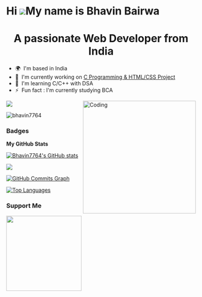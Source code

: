 Hi ![](https://user-images.githubusercontent.com/18350557/176309783-0785949b-9127-417c-8b55-ab5a4333674e.gif)My name is Bhavin Bairwa
=====================================================================================================================================

 <h1 align="center">A passionate Web Developer from India</h1>

* 🌍  I'm based in India
* 🚀  I'm currently working on [C Programming & HTML/CSS Project](http://a)
* 🧠  I'm learning C/C++ with DSA
* ⚡  Fun fact : I'm currently studying BCA
<img align="right" alt="Coding" width="300" src="https://media.tenor.com/BqbIhT4Mb7cAAAAd/programmer-rounded-edges.gif">
<img
src="https://img.shields.io/github/followers/bhavin7764?logo=github&style=for-the-badge&color=0891b2&labelColor=1c1917" /></a>
<p align="left"> <img src="https://komarev.com/ghpvc/?username=bhavin7764&label=Profile%20views&color=0e75b6&style=flat" alt="bhavin7764" /> </p>



### Badges

<b>My GitHub Stats</b>

<a href="http://www.github.com/Bhavin7764"><img src="https://github-readme-stats.vercel.app/api?username=Bhavin7764&show_icons=true&hide=&count_private=true&title_color=22c55e&text_color=ffffff&icon_color=0891b2&bg_color=1c1917&hide_border=true&show_icons=true" alt="Bhavin7764's GitHub stats" /></a>

<a href="http://www.github.com/Bhavin7764"><img src="https://github-readme-streak-stats.herokuapp.com/?user=Bhavin7764&stroke=ffffff&background=1c1917&ring=22c55e&fire=22c55e&currStreakNum=ffffff&currStreakLabel=22c55e&sideNums=ffffff&sideLabels=ffffff&dates=ffffff&hide_border=true" /></a>

<a href="http://www.github.com/Bhavin7764"><img src="https://github-readme-activity-graph.cyclic.app/graph?username=Bhavin7764&bg_color=1c1917&color=ffffff&line=0891b2&point=ffffff&area_color=1c1917&area=true&hide_border=true&custom_title=GitHub%20Commits%20Graph" alt="GitHub Commits Graph" /></a>

<a href="https://github.com/Bhavin7764" align="left"><img src="https://github-readme-stats.vercel.app/api/top-langs/?username=Bhavin7764&langs_count=10&title_color=22c55e&text_color=ffffff&icon_color=0891b2&bg_color=1c1917&hide_border=true&locale=en&custom_title=Top%20%Languages" alt="Top Languages" /></a> 

### Support Me

<a href="https://www.buymeacoffee.com/Bhavin Bairwa"><img src="https://cdn.buymeacoffee.com/buttons/v2/default-yellow.png" width="200" /></a>
